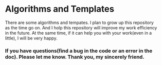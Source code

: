 # Algorithms and Templates

There are some algorithms and tempates. I plan to grow up this repository as the time go on. And I holp this repository will improve my work efficiency in the future. At the same time, if it can help you with your work(even in a little), I will be very happy. 


### If you have questions(find a bug in the code or an error in the doc). Please let me know. Thank you, my sincerely friend. 

